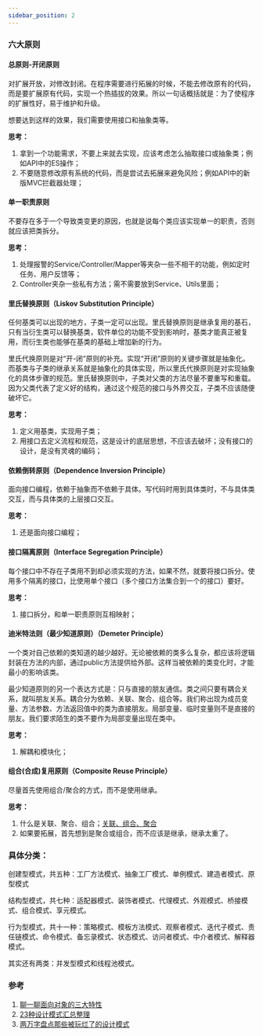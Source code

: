 ```yaml
---
sidebar_position: 2
---
```


### 六大原则

#### 总原则-开闭原则

对扩展开放，对修改封闭。在程序需要进行拓展的时候，不能去修改原有的代码，而是要扩展原有代码，实现一个热插拔的效果。所以一句话概括就是：为了使程序的扩展性好，易于维护和升级。

想要达到这样的效果，我们需要使用接口和抽象类等。

**思考：**

1. 拿到一个功能需求，不要上来就去实现，应该考虑怎么抽取接口或抽象类；例如API中的ES操作；
2. 不要随意修改原有系统的代码，而是尝试去拓展来避免风险；例如API中的新版MVC拦截器处理；

#### 单一职责原则

不要存在多于一个导致类变更的原因，也就是说每个类应该实现单一的职责，否则就应该把类拆分。

**思考：**

1. 处理报警的Service/Controller/Mapper等夹杂一些不相干的功能，例如定时任务、用户反馈等；
2. Controller夹杂一些私有方法；需不需要放到Service、Utils里面；
#### 

#### 里氏替换原则（Liskov Substitution Principle）

任何基类可以出现的地方，子类一定可以出现。里氏替换原则是继承复用的基石，只有当衍生类可以替换基类，软件单位的功能不受到影响时，基类才能真正被复用，而衍生类也能够在基类的基础上增加新的行为。

里氏代换原则是对“开-闭”原则的补充。实现“开闭”原则的关键步骤就是抽象化。而基类与子类的继承关系就是抽象化的具体实现，所以里氏代换原则是对实现抽象化的具体步骤的规范。里氏替换原则中，子类对父类的方法尽量不要重写和重载。因为父类代表了定义好的结构，通过这个规范的接口与外界交互，子类不应该随便破坏它。

**思考：**

1. 定义用基类，实现用子类；
2. 用接口去定义流程和规范，这是设计的底层思想，不应该去破坏；没有接口的设计，是没有灵魂的编码；

#### 依赖倒转原则（Dependence Inversion Principle）

面向接口编程，依赖于抽象而不依赖于具体。写代码时用到具体类时，不与具体类交互，而与具体类的上层接口交互。

**思考：**

1. 还是面向接口编程；

#### 接口隔离原则（Interface Segregation Principle）

每个接口中不存在子类用不到却必须实现的方法，如果不然，就要将接口拆分。使用多个隔离的接口，比使用单个接口（多个接口方法集合到一个的接口）要好。

**思考：**

1. 接口拆分，和单一职责原则互相映射；

#### 迪米特法则（最少知道原则）（Demeter Principle）

一个类对自己依赖的类知道的越少越好。无论被依赖的类多么复杂，都应该将逻辑封装在方法的内部，通过public方法提供给外部。这样当被依赖的类变化时，才能最小的影响该类。

最少知道原则的另一个表达方式是：只与直接的朋友通信。类之间只要有耦合关系，就叫朋友关系。耦合分为依赖、关联、聚合、组合等。我们称出现为成员变量、方法参数、方法返回值中的类为直接朋友。局部变量、临时变量则不是直接的朋友。我们要求陌生的类不要作为局部变量出现在类中。

**思考：**

1. 解耦和模块化；

#### 组合(合成)复用原则（Composite Reuse Principle）
尽量首先使用组合/聚合的方式，而不是使用继承。

**思考：**

1. 什么是关联、聚合、组合；[关联、组合、聚合](https://www.php.cn/java-article-413814.html)
2. 如果要拓展，首先想到是聚合或组合，而不应该是继承，继承太重了。

### 具体分类：

创建型模式，共五种：工厂方法模式、抽象工厂模式、单例模式、建造者模式、原型模式

结构型模式，共七种：适配器模式、装饰者模式、代理模式、外观模式、桥接模式、组合模式、享元模式。

行为型模式，共十一种：策略模式、模板方法模式、观察者模式、迭代子模式、责任链模式、命令模式、备忘录模式、状态模式、访问者模式、中介者模式、解释器模式。

其实还有两类：并发型模式和线程池模式。







### 参考

1. [聊一聊面向对象的三大特性](https://www.jianshu.com/p/1974a5837040)
2. [23种设计模式汇总整理](https://blog.csdn.net/jason0539/article/details/44956775)
3. [两万字盘点那些被玩烂了的设计模式](https://mp.weixin.qq.com/s?__biz=Mzg5MDczNDI0Nw==&mid=2247492497&idx=1&sn=31882a4693f0e09a419073b58ddf431e&chksm=cfdab059f8ad394f8fcafed1d96825a7393e491f4d287a0e0ab81e42e974ea87f3f54d973864&scene=21#wechat_redirect)
